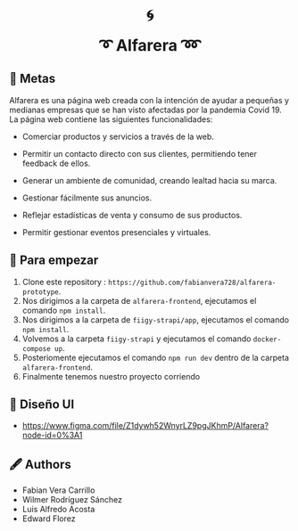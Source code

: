 <div align="center">
    <h1>🌀</h1>
</div>

<h1 style="margin-top:10px;" align="center"> ➰
  <strong> Alfarera </strong> ➿ 
</h1>

## 🐙 Metas

Alfarera es una página web creada con la intención de ayudar a pequeñas y medianas empresas que se han visto afectadas por la pandemia Covid 19. La página web contiene las siguientes funcionalidades:

* Comerciar productos y servicios a través de la web.

* Permitir un contacto directo con sus clientes, permitiendo tener feedback de ellos.

* Generar un ambiente de comunidad, creando lealtad hacia su marca.

* Gestionar fácilmente sus anuncios.

* Reflejar estadísticas de venta y consumo de sus productos.

* Permitir gestionar eventos presenciales y virtuales.



## 🐋 Para empezar

1. Clone este repository  :  `https://github.com/fabianvera728/alfarera-prototype`.
2. Nos dirigimos a la carpeta de `alfarera-frontend`, ejecutamos el comando `npm install`.
3. Nos dirigimos a la carpeta de `fiigy-strapi/app`, ejecutamos el comando `npm install`.
4. Volvemos a la carpeta `fiigy-strapi` y ejecutamos el comando `docker-compose up`.
5. Posteriomente ejecutamos el comando `npm run dev` dentro de la carpeta `alfarera-frontend`.
6. Finalmente tenemos nuestro proyecto corriendo 


## 🦧 Diseño UI

* https://www.figma.com/file/Z1dywh52WnyrLZ9pgJKhmP/Alfarera?node-id=0%3A1

## 🖋️ Authors

- Fabian Vera Carrillo 
- Wilmer Rodríguez Sánchez 
- Luis Alfredo Acosta
- Edward Florez
